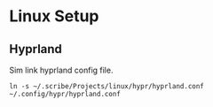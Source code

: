# Linux Setup

## Hyprland

Sim link hyprland config file.
```
ln -s ~/.scribe/Projects/linux/hypr/hyprland.conf ~/.config/hypr/hyprland.conf
```
